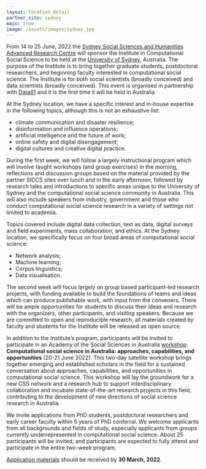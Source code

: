 ```yaml
---
layout: location_detail
partner_site: sydney
main: true
image: /assets/images/sydney.jpg
---
```


From 14 to 25 June, 2022 the [Sydney Social Sciences and Humanities Advanced Research Centre](https://www.sydney.edu.au/arts/our-research/centres-institutes-and-groups/sydney-social-sciences-and-humanities-advanced-research-centre.html) will sponsor the Institute in Computational Social Science to be held at the [University of Sydney](https://www.sydney.edu.au), Australia. The purpose of the Institute is to bring together graduate students, postdoctoral researchers, and beginning faculty interested in computational social science. The Institute is for both social scientists (broadly conceived) and data scientists (broadly conceived). This event is organised in partnership with [Data61](https://data61.csiro.au) and it is the first time it will be held in Australia.

At the Sydney location, we have a specific interest and in-house expertise in the following topics, although this is not an exhaustive list:
- climate communication and disaster resilience;
-	disinformation and influence operations;
-	artificial intelligence and the future of work;
-	online safety and digital disengagement;
-	digital cultures and creative digital practice.

During the first week, we will follow a largely instructional program which will involve taught workshops (and group exercises) in the morning, reflections and discussion groups based on the material provided by the partner SICCS sites over lunch and in the early afternoon, followed by research talks and introductions to specific areas unique to the University of Sydney and the computational social science community in Australia. This will also include speakers from industry, government and those who conduct computational social science research in a variety of settings not limited to academia.

Topics covered include digital data collection, text as data, digital surveys and field experiments, mass collaboration, and ethics. At the Sydney location, we specifically focus on four broad areas of computational social science:
- Network analysis;
- Machine learning;
- Corpus linguistics;
- Data visualisation.

The second week will focus largely on group based participant-led research projects, with funding available to build the foundations of teams and ideas which can produce publishable work, with input from the conveners. There will be ample opportunities for students to discuss their ideas and research with the organizers, other participants, and visiting speakers. Because we are committed to open and reproducible research, all materials created by faculty and students for the Institute will be released as open source.

In addition to the Institute’s program, participants will be invited to participate in an Academy of the Social Sciences in Australia [workshop](https://socialsciences.org.au/news/workshops-program-winners-for-2022-announced/): **Computational social science in Australia: approaches, capabilities, and opportunities** (20-21 June 2022). This two-day satellite workshop brings together emerging and established scholars in the field for a sustained conversation about approaches, capabilities, and opportunities in computational social science. This workshop will lay the groundwork for a new CSS network and a research hub to support interdisciplinary collaboration and incubate state-of-the-art research projects in this field, contributing to the development of new directions of social science research in Australia.

We invite applications from PhD students, postdoctoral researchers and early career faculty within 5 years of PhD conferral. We welcome applicants from all backgrounds and fields of study, especially applicants from groups currently underrepresented in computational social science. About 25 participants will be invited, and participants are expected to fully attend and participate in the entire two-week program.

[Application materials](https://compsocialscience.github.io/summer-institute/2022/sydney/apply) should be received by **30 March, 2022**.
